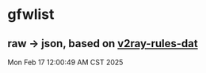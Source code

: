 # gfwlist
## raw -> json, based on [v2ray-rules-dat](https://github.com/Loyalsoldier/v2ray-rules-dat)
Mon Feb 17 12:00:49 AM CST 2025

